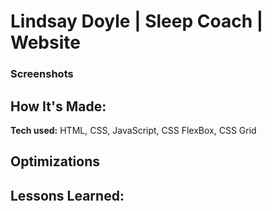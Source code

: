 # Lindsay Doyle | Sleep Coach | Website


### Screenshots


## How It's Made:
**Tech used:** HTML, CSS, JavaScript, CSS FlexBox, CSS Grid


## Optimizations


## Lessons Learned:
